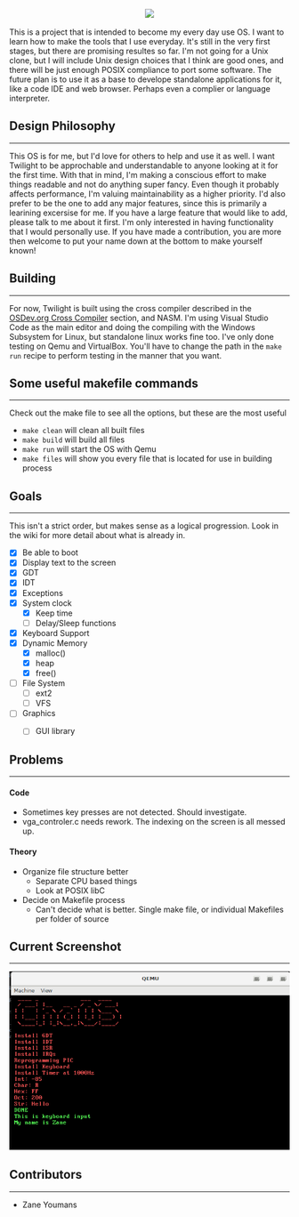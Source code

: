 <p align="center">
<img src="https://user-images.githubusercontent.com/47342104/69205235-aa1da400-0b06-11ea-9ea1-80acbe22b110.png">
</p>
This is a project that is intended to become my every day use OS. I want to learn how to make the tools that I use everyday. It's still in the very first stages, but there are promising resultes so far. I'm not going for a Unix clone, but I will include Unix design choices that I think are good ones, and there will be just enough POSIX compliance to port some software. The future plan is to use it as a base to develope standalone applications for it, like a code IDE and web browser. Perhaps even a complier or language interpreter.

## Design Philosophy
----
This OS is for me, but I'd love for others to help and use it as well. I want Twilight to be approchable and understandable to anyone looking at it for the first time. With that in mind, I'm making a conscious effort to make things readable and not do anything super fancy. Even though it probably affects performance, I'm valuing maintainability as a higher priority. I'd also prefer to be the one to add any major features, since this is primarily a learining excersise for me. If you have a large feature that would like to add, please talk to me about it first. I'm only interested in having functionality that I would personally use. If you have made a contribution, you are more then welcome to put your name down at the bottom to make yourself known!

## Building
----
For now, Twilight is built using the cross compiler described in the [OSDev.org Cross Compiler](https://wiki.osdev.org/GCC_Cross-Compiler) section, and NASM. I'm using Visual Studio Code as the main editor and doing the compiling with the Windows Subsystem for Linux, but standalone linux works fine too. I've only done testing on Qemu and VirtualBox. You'll have to change the path in the `make run` recipe to perform testing in the manner that you want.

## **Some useful makefile commands**
----
Check out the make file to see all the options, but these are the most useful
- `make clean` will clean all built files
- `make build` will build all files
- `make run` will start the OS with Qemu
- `make files` will show you every file that is located for use in building process

## **Goals**
----
This isn't a strict order, but makes sense as a logical progression. Look in the wiki for more detail about what is already in.
- [x] Be able to boot
- [x] Display text to the screen
- [x] GDT
- [x] IDT
- [x] Exceptions
- [x] System clock
  - [x] Keep time
  - [ ] Delay/Sleep functions
- [x] Keyboard Support
- [x] Dynamic Memory
  - [x] malloc()
  - [x] heap
  - [x] free()
- [ ] File System
  - [ ] ext2
  - [ ] VFS
- [ ] Graphics
  - [ ] GUI library


## **Problems**
----
#### Code
- Sometimes key presses are not detected. Should investigate.
- vga_controler.c needs rework. The indexing on the screen is all messed up.
#### Theory
- Organize file structure better
  * Separate CPU based things
  * Look at POSIX libC
- Decide on Makefile process
  * Can't decide what is better. Single make file, or individual Makefiles per folder of source
  
## **Current Screenshot**
----
![Latest Screenshot](/images/Keyboard_Input.PNG)

## **Contributors**
----
- Zane Youmans
